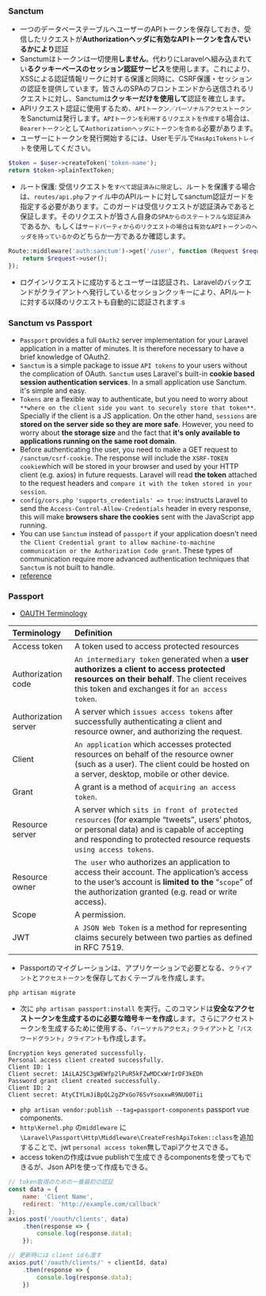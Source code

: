 ### Sanctum
- 一つのデータベーステーブルへユーザーのAPIトークンを保存しておき、受信したリクエストが**Authorizationヘッダに有効なAPIトークンを含んでいるかにより**認証
- Sanctumはトークンは一切使用**しません**。代わりにLaravelへ組み込まれてい**るクッキーベースのセッション認証サービス**を使用します。これにより、XSSによる認証情報リークに対する保護と同時に、CSRF保護・セッションの認証を提供しています。皆さんのSPAのフロントエンドから送信されるリクエストに対し、Sanctumは**クッキーだけを使用して**認証を確立します。
- APIリクエスト認証に使用するため、`APIトークン／パーソナルアクセストークン`をSanctumは発行します。`APIトークンを利用するリクエストを作成する`場合は、`Bearerトークン`として`Authorizationヘッダにトークンを含める`必要があります。
- ユーザーにトークンを発行開始するには、Userモデルで`HasApiTokensトレイト`を使用してください。
```php
$token = $user->createToken('token-name');
return $token->plainTextToken;
```
- ルート保護: 受信リクエストを`すべて認証済みに限定`し、ルートを保護する場合は、`routes/api.php`ファイル中のAPIルートに対してsanctum認証ガードを指定する必要があります。このガードは受信リクエストが認証済みであると保証します。そのリクエストが皆さん自身の`SPAからのステートフルな認証済み`であるか、もしくは`サードパーティからのリクエストの場合は有効なAPIトークンのヘッダを持っているか`のどちらか一方であるか確認します。
```php
Route::middleware('auth:sanctum')->get('/user', function (Request $request) {
    return $request->user();
});
```
- ログインリクエストに成功するとユーザーは認証され、Laravelのバックエンドがクライアントへ発行しているセッションクッキーにより、APIルートに対する以降のリクエストも自動的に認証されます.s
### Sanctum vs Passport
- `Passport` provides a full `OAuth2` server implementation for your Laravel application in a matter of minutes. It is therefore necessary to have a brief knowledge of OAuth2.
- `Sanctum` is a simple package to issue `API tokens` to your users without the complication of OAuth. `Sanctum` uses Laravel's built-in **cookie based session authentication services**. In a small application use Sanctum. it's simple and easy.
- `Tokens` are a flexible way to authenticate, but you need to worry about `**where on the client side you want to securely store that token**`. Specially if the client is a JS application. On the other hand, `sessions` are **stored on the server side so they are more safe**. However, you need to worry about **the storage size** and the fact that **it's only available to applications running on the same root domain**.
- Before authenticating the user, you need to make a GET request to `/sanctum/csrf-cookie`. The response will include the `XSRF-TOKEN cookie`which will be stored in your browser and used by your HTTP client (e.g. axios) in future requests. Laravel will read **the token** attached to the request headers and `compare it with the token stored in your session`.
- `config/cors.php` `'supports_credentials' => true`: instructs Laravel to send the `Access-Control-Allow-Credentials` header in every response, this will make **browsers share the cookies** sent with the JavaScript app running.
- You can use `Sanctum` instead of `passport` if your application doesn't need `the Client Credential grant to allow machine-to-machine communication or the Authorization Code grant`. These types of communication require more advanced authentication techniques that `Sanctum` is not built to handle.
- [reference](https://divinglaravel.com/authentication-and-laravel-airlock)
### Passport
- [OAUTH Terminology](https://oauth2.thephpleague.com/terminology/)

|Terminology|Definition|
|:------| :------- |
|Access token|A token used to access protected resources|
|Authorization code|`An intermediary token` generated when a **user authorizes a client to access protected resources on their behalf**. The client receives this token and exchanges it for `an access token`.| 
|Authorization server|A server which `issues access tokens` after successfully authenticating a client and resource owner, and authorizing the request.|
|Client|`An application` which accesses protected resources on behalf of the resource owner (such as a user). The client could be hosted on a server, desktop, mobile or other device.|
|Grant|A grant is a method of `acquiring an access token`.|
|Resource server|A server which `sits in front of protected resources` (for example “tweets”, users’ photos, or personal data) and is capable of accepting and responding to protected resource requests `using access tokens`.|
|Resource owner|`The user` who authorizes an application to access their account. The application’s access to the user’s account is **limited to the** “`scope`” of the authorization granted (e.g. read or write access).|
|Scope|A permission.|
|JWT|`A JSON Web Token` is a method for representing claims securely between two parties as defined in RFC 7519.|

- Passportのマイグレーションは、アプリケーションで必要となる、`クライアント`と`アクセストークン`を保存しておくテーブルを作成します。
```
php artisan migrate
```
- 次に `php artisan passport:install` を実行。このコマンドは**安全なアクセストークンを生成するのに必要な暗号キーを作成**します。さらにアクセストークンを生成するために使用する、`「パーソナルアクセス」クライアント`と`「パスワードグラント」クライアント`も作成します。
```
Encryption keys generated successfully.
Personal access client created successfully.
Client ID: 1
Client secret: 1AiLA25C3gWEWfp2lPuR5kFZwMDCxWrIrDF3kEDh
Password grant client created successfully.
Client ID: 2
Client secret: AtyCIYLmJiBpQL2gZPxGo76SvYsoxxwR9NUD0Tii
```
- `php artisan vendor:publish --tag=passport-components` passport vue components.
- `http\Kernel.php` の`middleware` に　`\Laravel\Passport\Http\Middleware\CreateFreshApiToken::class`を追加することで、jwt `personal access token`無しでapiアクセスできる。
- access tokenの作成はvue publishで生成できるcomponentsを使ってもできるが、Json APIを使って作成もできる。
```javascript
// token取得のための一番最初の認証
const data = {
    name: 'Client Name',
    redirect: 'http://example.com/callback'
};
axios.post('/oauth/clients', data)
    .then(response => {
        console.log(response.data);
    });

// 更新時には client idも渡す
axios.put('/oauth/clients/' + clientId, data)
    .then(response => {
        console.log(response.data);
    })
```
